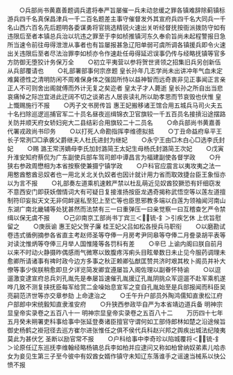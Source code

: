 <!-- { "loadSidebar": true } -->
　　○兵部尚书黄嘉善题调兵遣将奉严旨屡催一兵未动怠缓之罪各镇难辞除蓟镇标游兵四千名真保昌津兵一千二百名题差主事守催督发外其宣府兵四千名大同兵一千名山西六百名先后题明各委谋勇将官挑选精锐火速出关听经督抚按衙派拨防守如有违限后至者本镇总兵治以坑违之罪至于李如桢推镇河东久奉俞旨尚未起程警报日急所当速令前往毋得泄泄从事者也有旨屡报甚急辽阳单弱可虞所调各镇援兵即令火速出关违限后至者尽法治罪李如桢亦令作速赴任毋得延迟误事仍传与经略抚镇等官多方防御无堕狡计务保万全
　　○初立平夷营以参将贺世贤领之招集旧兵另创新伍从兵部覆请也
　　○礼部署部事何宗彦题  皇长孙年几志学尚未出讲冲年气血未定难冀德性之清明防闲不周难保身体之强固所恃以益神智而远奇衷非见正事闻正言亲正人不可则舍出阁就傅而外计无复之矣迩者  皇太子才人薨逝  皇长孙之所自出当悲哀痛悼之际岂宜进此迂阔不切之谈弟古人居丧读礼所以助孝思而节哀毁也伏惟  皇上慨赐施行不报
　　○丙子文书房传旨  惠王妃搬移诸王馆合用五城兵马司火夫五十名扫除巡逻巡捕官军二十员名昼夜巡缉锦衣卫官旗较一千五百员名接摃沿途摆路关防并顺天府女轿妇宛大二县结彩合用旗较二十二员名
　　○命兵部尚书黄嘉善代署戎政尚书印务
　　○以打死人命勘指挥李维德拟抵
　　○丁丑命益府阜平王长子常洌□□承袭父爵继夫人杜氏进封为继妃
　　○永宁王由□木白心□选李氏封妃
　　○赐  潞王常淓嫡母李氏加封潞简王太妃生母杨氏封潞简王次妃
　　○戊寅升淮安知府蔡侃为广东副使兵部车驾司郎中谭昌言为福建副使各督学政
　　○升狭右参政周懋相为本省按察使兼摄宁镇学政
　　○户科官应震言以夷攻夷之法一用憨酋憨酋忌奴者也一用北关北关仇奴者也因计就计用力省而取效捷台臣王象恒亦以为言不报
　　○礼部奏左道乘机速敕严禁以杜乱萌近见奴酋狡獗恐有奸细窃发不意西安门即获妖僧情词大有可疑日复接淮扬按臣龙遇奇揭称武悟空等以莲左道擅制符印妄拟天文无非伺衅逞私至犯上至亡等也臣思邪教多端以白莲为领袖闻河南山东湖广南北畿辅等处犹甚然而法禁有三一曰重弹压一曰亲觉察一曰互稽查乞严令禁缉以保无虞不报
　　○己卯南京工部尚书丁宾三＜锍-釒＞引疾乞休  上优旨慰留之
　　○庚辰谕  惠王妃父贺子廉  桂王妃父吕如松各授兵马职衔
　　○以磨勘试卷违式循例摘参各省直主考赵师圣等夺俸一月房考尹同皋等夺俸二月誊录胡平表等对读沈惟炳等夺俸三月举人国惟隆等各罚科有差
　　○辛巳  上谕内阁曰朕自前月以来不时动火静摄昨偶感雨气微寒以致腹疼泻痢头目眩晕数日未止见今服药调理未愈卿所请诸事有禆时政今边方多事之秋正赖卿弘猷匡赞共济时艰其枚卜阁员并补大僚等事少俟朕稍愈即旦夕详览简发卿宜遵屡旨入阁佐理以副眷怀特谕
　　○以逗遛激变逮宣府总兵刘孔胤先是奉屡旨速催孔胤援辽孔胤阴挑众军逗遛不赴军乘机遂哗几致不测复挟抚臣每军给赏二金噪始息宣军之变自孔胤始至是兵部报闻而科臣吴亮嗣范济世等亦交章参劾  上命逮治之
　　○壬午升户部员外陶鸿儒知直隶松江府户部郎中宋统毅知直隶淮安府
　　○升狭西参政毕自严为本省靖边道兵备
明神宗显皇帝实录卷之五百八十一
明神宗显皇帝实录卷之五百八十二
　　万历四十七年五月癸未朔署吏科事给事中张延登奏诸臣擅官守谓何如工部侍郎林如楚之沿途候旨御史杨鹤之褂冠径去巡方崔尔进张惟任之俱不侯代兵科赵兴邦之舆疾出城法纪陵夷莫此为甚伏乞  圣断以励官常不报
　　○户科给事中李奇珍以陷城覆将＜锍-釒＞论原任辽东巡抚李维翰经略杨镐总兵李如柏并应逮问又称如柏曾纳奴弟素儿哈赤女为妾见生第三子至今彼中有奴酋女婿作镇守未知辽东落谁手之谣速当械系以快公愤不报
